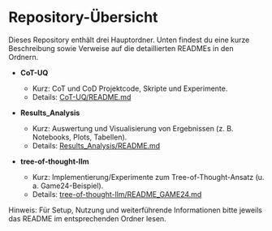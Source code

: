 # Repository-Übersicht

Dieses Repository enthält drei Hauptordner. Unten findest du eine kurze Beschreibung sowie Verweise auf die detaillierten READMEs in den Ordnern.

- __CoT-UQ__
  - Kurz: CoT und CoD Projektcode, Skripte und Experimente.
  - Details: [CoT-UQ/README.md](CoT-UQ/README.md)

- __Results_Analysis__
  - Kurz: Auswertung und Visualisierung von Ergebnissen (z. B. Notebooks, Plots, Tabellen).
  - Details: [Results_Analysis/README.md](Results_Analysis/README.md)

- __tree-of-thought-llm__
  - Kurz: Implementierung/Experimente zum Tree-of-Thought-Ansatz (u. a. Game24-Beispiel).
  - Details: [tree-of-thought-llm/README_GAME24.md](tree-of-thought-llm/README_GAME24.md)

Hinweis: Für Setup, Nutzung und weiterführende Informationen bitte jeweils das README im entsprechenden Ordner lesen.
